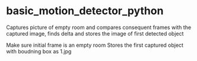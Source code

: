 # basic_motion_detector_python
Captures picture of empty room and compares consequent frames with the captured image, finds delta and stores the image of first detected object

Make sure initial frame is an empty room
Stores the first captured object with boudning box as 1.jpg
